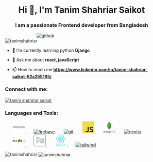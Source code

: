 <!DOCTYPE html>
<html lang="en">

<head>
  <meta charset="UTF-8">
  <meta name="viewport" content="width=device-width, initial-scale=1.0">
  
</head>

<body>

  <h1 align="center">Hi 👋, I'm Tanim Shahriar Saikot</h1>
  <h3 align="center">I am a passionate Frontend developer from Bangladesh</h3>

  <img align="right" alt="github" width="400" src="https://i.ibb.co/t8qrzsd/5359381-2788522.jpg" />

  <p align="left"> <img
      src="https://komarev.com/ghpvc/?username=tanimshahriar&label=Profile%20views&color=0e75b6&style=flat"
      alt="tanimshahriar" /> </p>

  - 🌱 I’m currently learning python **Django** <br>

  - 💬 Ask me about **react, javaScript** <br>

  - 📫 How to reach me **https://www.linkedin.com/in/tanim-shahriar-saikot-62a255195/**

  <h3 align="left">Connect with me:</h3>
  <p align="left">
    <a href="https://linkedin.com/in/tanim shahriar saikot" target="blank"><img align="center"
        src="https://raw.githubusercontent.com/rahuldkjain/github-profile-readme-generator/master/src/images/icons/Social/linked-in-alt.svg"
        alt="tanim shahriar saikot" height="30" width="40" /></a>
  </p>

  <h3 align="left">Languages and Tools:</h3>
  <p align="left"> <a href="https://www.w3schools.com/css/" target="_blank" rel="noreferrer"> <img
        style="margin-left: 25px;"
        src="https://raw.githubusercontent.com/devicons/devicon/master/icons/express/express-original-wordmark.svg"
        alt="express" width="40" height="40" /> </a> <a href="https://firebase.google.com/" target="_blank"
      rel="noreferrer"> <img style="margin-left: 25px;"
        src="https://www.vectorlogo.zone/logos/firebase/firebase-icon.svg" alt="firebase" width="40" height="40" /> </a>
    <a href="https://git-scm.com/" target="_blank" rel="noreferrer"> <img style="margin-left: 25px;"
        src="https://www.vectorlogo.zone/logos/git-scm/git-scm-icon.svg" alt="git" width="40" height="40" /> </a> <a
      href="https://developer.mozilla.org/en-US/docs/Web/JavaScript" target="_blank" rel="noreferrer"> <img
        style="margin-left: 25px;"
        src="https://raw.githubusercontent.com/devicons/devicon/master/icons/javascript/javascript-original.svg"
        alt="javascript" width="40" height="40" /> </a> <a href="https://www.mongodb.com/" target="_blank"
      rel="noreferrer"> <img style="margin-left: 25px;"
        src="https://raw.githubusercontent.com/devicons/devicon/master/icons/mongodb/mongodb-original-wordmark.svg"
        alt="mongodb" width="40" height="40" /> </a> <a href="https://nextjs.org/" target="_blank" rel="noreferrer">
      <img style="margin-left: 25px;" src="https://cdn.worldvectorlogo.com/logos/nextjs-2.svg" alt="nextjs" width="40"
        height="40" /> </a> <a href="https://nodejs.org" target="_blank" rel="noreferrer"> <img
        style="margin-left: 25px;"
        src="https://raw.githubusercontent.com/devicons/devicon/master/icons/nodejs/nodejs-original-wordmark.svg"
        alt="nodejs" width="40" height="40" /> </a> <a href="https://www.photoshop.com/en" target="_blank"
      rel="noreferrer"> <img style="margin-left: 25px;"
        src="https://raw.githubusercontent.com/devicons/devicon/master/icons/photoshop/photoshop-line.svg"
        alt="photoshop" width="40" height="40" /> </a> <a href="https://reactjs.org/" target="_blank" rel="noreferrer">
      <img style="margin-left: 25px;"
        src="https://raw.githubusercontent.com/devicons/devicon/master/icons/react/react-original-wordmark.svg"
        alt="react" width="40" height="40" /> </a> <a href="https://tailwindcss.com/" target="_blank" rel="noreferrer">
      <img style="margin-left: 25px;" src="https://www.vectorlogo.zone/logos/tailwindcss/tailwindcss-icon.svg"
        alt="tailwind" width="40" height="40" /> </a>
  </p>

  <p><img align="left"
      src="https://github-readme-stats.vercel.app/api/top-langs?username=tanimshahriar&show_icons=true&locale=en&layout=compact"
      alt="tanimshahriar" /></p>

  <p>&nbsp;<img align="center"
      src="https://github-readme-stats.vercel.app/api?username=tanimshahriar&show_icons=true&locale=en"
      alt="tanimshahriar" /></p>

</body>

</html>


